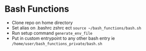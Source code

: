 # Bash Functions

* Clone repo on home directory
* Set alias on .bashrc zshrc ect `source ~/bash_functions/bash.sh`
* Run setup command `generate_env_file`
* Put in custom entrypoint to any other bash entry ie `/home/user/bash_functions_private/bash.sh`
